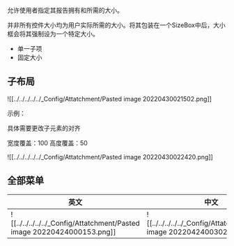 允许使用者指定其报告拥有和所需的大小。

并非所有控件大小均为用户实际所需的大小。将其包装在一个SizeBox中后，大小框会将其强制设为一个特定大小。
- 单一子项
- 固定大小

## 子布局

![[../../../../../_Config/Attatchment/Pasted image 20220430021502.png]]


示例：

具体需要更改子元素的对齐

宽度覆盖：100
高度覆盖：50

![[../../../../../_Config/Attatchment/Pasted image 20220430022420.png]]

## 全部菜单

 |英文 | 中文 |
| ---- | ---- |
| ![[../../../../../_Config/Attatchment/Pasted image 20220424000153.png]] | ![[../../../../../_Config/Attatchment/Pasted image 20220424003020.png]] |